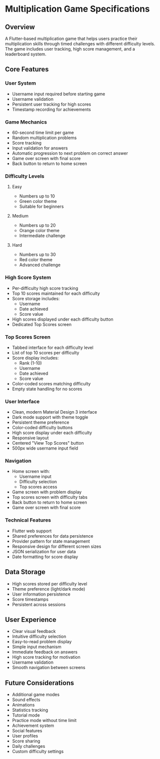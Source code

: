 # Multiplication Game Specifications

## Overview
A Flutter-based multiplication game that helps users practice their multiplication skills through timed challenges with different difficulty levels. The game includes user tracking, high score management, and a leaderboard system.

## Core Features

### User System
- Username input required before starting game
- Username validation
- Persistent user tracking for high scores
- Timestamp recording for achievements

### Game Mechanics
- 60-second time limit per game
- Random multiplication problems
- Score tracking
- Input validation for answers
- Automatic progression to next problem on correct answer
- Game over screen with final score
- Back button to return to home screen

### Difficulty Levels
1. Easy
   - Numbers up to 10
   - Green color theme
   - Suitable for beginners

2. Medium
   - Numbers up to 20
   - Orange color theme
   - Intermediate challenge

3. Hard
   - Numbers up to 30
   - Red color theme
   - Advanced challenge

### High Score System
- Per-difficulty high score tracking
- Top 10 scores maintained for each difficulty
- Score storage includes:
  - Username
  - Date achieved
  - Score value
- High scores displayed under each difficulty button
- Dedicated Top Scores screen

### Top Scores Screen
- Tabbed interface for each difficulty level
- List of top 10 scores per difficulty
- Score display includes:
  - Rank (1-10)
  - Username
  - Date achieved
  - Score value
- Color-coded scores matching difficulty
- Empty state handling for no scores

### User Interface
- Clean, modern Material Design 3 interface
- Dark mode support with theme toggle
- Persistent theme preference
- Color-coded difficulty buttons
- High score display under each difficulty
- Responsive layout
- Centered "View Top Scores" button
- 500px wide username input field

### Navigation
- Home screen with:
  - Username input
  - Difficulty selection
  - Top scores access
- Game screen with problem display
- Top scores screen with difficulty tabs
- Back button to return to home screen
- Game over screen with final score

### Technical Features
- Flutter web support
- Shared preferences for data persistence
- Provider pattern for state management
- Responsive design for different screen sizes
- JSON serialization for user data
- Date formatting for score display

## Data Storage
- High scores stored per difficulty level
- Theme preference (light/dark mode)
- User information persistence
- Score timestamps
- Persistent across sessions

## User Experience
- Clear visual feedback
- Intuitive difficulty selection
- Easy-to-read problem display
- Simple input mechanism
- Immediate feedback on answers
- High score tracking for motivation
- Username validation
- Smooth navigation between screens

## Future Considerations
- Additional game modes
- Sound effects
- Animations
- Statistics tracking
- Tutorial mode
- Practice mode without time limit
- Achievement system
- Social features
- User profiles
- Score sharing
- Daily challenges
- Custom difficulty settings 